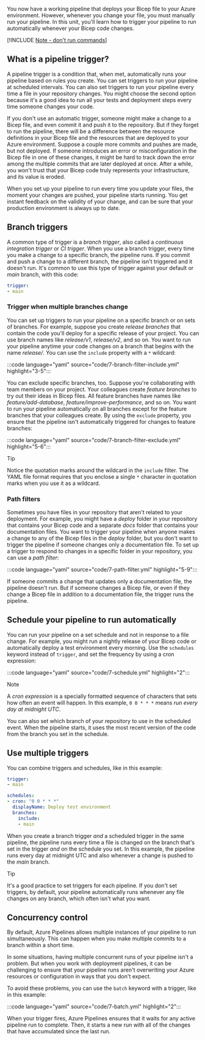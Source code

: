 You now have a working pipeline that deploys your Bicep file to your Azure environment. However, whenever you change your file, you must manually run your pipeline. In this unit, you'll learn how to trigger your pipeline to run automatically whenever your Bicep code changes.

[!INCLUDE [Note - don't run commands](../../../includes/dont-run-commands.md)]

## What is a pipeline trigger?

A pipeline trigger is a condition that, when met, automatically runs your pipeline based on rules you create. You can set triggers to run your pipeline at scheduled intervals. You can also set triggers to run your pipeline every time a file in your repository changes. You might choose the second option because it's a good idea to run all your tests and deployment steps every time someone changes your code.

If you don't use an automatic trigger, someone might make a change to a Bicep file, and even commit it and push it to the repository. But if they forget to run the pipeline, there will be a difference between the resource definitions in your Bicep file and the resources that are deployed to your Azure environment. Suppose a couple more commits and pushes are made, but not deployed. If someone introduces an error or misconfiguration in the Bicep file in one of these changes, it might be hard to track down the error among the multiple commits that are later deployed at once. After a while, you won't trust that your Bicep code truly represents your infrastructure, and its value is eroded.

When you set up your pipeline to run every time you update your files, the moment your changes are pushed, your pipeline starts running. You get instant feedback on the validity of your change, and can be sure that your production environment is always up to date.

## Branch triggers

A common type of trigger is a _branch trigger_, also called a _continuous integration trigger_ or _CI trigger_. When you use a branch trigger, every time you make a change to a specific branch, the pipeline runs. If you commit and push a change to a different branch, the pipeline isn't triggered and it doesn't run. It's common to use this type of trigger against your default or _main_ branch, with this code:

```yaml
trigger:
- main
```

### Trigger when multiple branches change

You can set up triggers to run your pipeline on a specific branch or on sets of branches. For example, suppose you create _release branches_ that contain the code you'll deploy for a specific release of your project. You can use branch names like _release/v1_, _release/v2_, and so on. You want to run your pipeline anytime your code changes on a branch that begins with the name _release/_. You can use the `include` property with a `*` wildcard:

:::code language="yaml" source="code/7-branch-filter-include.yml" highlight="3-5":::

You can exclude specific branches, too. Suppose you're collaborating with team members on your project. Your colleagues create _feature branches_ to try out their ideas in Bicep files. All feature branches have names like _feature/add-database_, _feature/improve-performance_, and so on. You want to run your pipeline automatically on all branches except for the feature branches that your colleagues create. By using the `exclude` property, you ensure that the pipeline isn't automatically triggered for changes to feature branches:

:::code language="yaml" source="code/7-branch-filter-exclude.yml" highlight="5-6":::

> [!TIP]
> Notice the quotation marks around the wildcard in the `include` filter. The YAML file format requires that you enclose a single `*` character in quotation marks when you use it as a wildcard.

### Path filters

Sometimes you have files in your repository that aren't related to your deployment. For example, you might have a _deploy_ folder in your repository that contains your Bicep code and a separate _docs_ folder that contains your documentation files. You want to trigger your pipeline when anyone makes a change to any of the Bicep files in the _deploy_ folder, but you don't want to trigger the pipeline if someone changes only a documentation file. To set up a trigger to respond to changes in a specific folder in your repository, you can use a _path filter_:

:::code language="yaml" source="code/7-path-filter.yml" highlight="5-9":::

If someone commits a change that updates only a documentation file, the pipeline doesn't run. But if someone changes a Bicep file, or even if they change a Bicep file in addition to a documentation file, the trigger runs the pipeline.

## Schedule your pipeline to run automatically

You can run your pipeline on a set schedule and not in response to a file change. For example, you might run a nightly release of your Bicep code or automatically deploy a test environment every morning. Use the `schedules` keyword instead of `trigger`, and set the frequency by using a cron expression:

:::code language="yaml" source="code/7-schedule.yml" highlight="2":::

> [!NOTE]
> A _cron expression_ is a specially formatted sequence of characters that sets how often an event will happen. In this example, `0 0 * * *` means _run every day at midnight UTC_.

You can also set which branch of your repository to use in the scheduled event. When the pipeline starts, it uses the most recent version of the code from the branch you set in the schedule.

## Use multiple triggers

You can combine triggers and schedules, like in this example:

```yaml
trigger:
- main

schedules:
- cron: "0 0 * * *"
  displayName: Deploy test environment
  branches:
    include:
    - main
```

When you create a branch trigger _and_ a scheduled trigger in the same pipeline, the pipeline runs every time a file is changed on the branch that's set in the trigger _and_ on the schedule you set. In this example, the pipeline runs every day at midnight UTC and also whenever a change is pushed to the _main_ branch.

> [!TIP]
> It's a good practice to set triggers for each pipeline. If you don't set triggers, by default, your pipeline automatically runs whenever any file changes on any branch, which often isn't what you want.

## Concurrency control

By default, Azure Pipelines allows multiple instances of your pipeline to run simultaneously. This can happen when you make multiple commits to a branch within a short time.

In some situations, having multiple concurrent runs of your pipeline isn't a problem. But when you work with deployment pipelines, it can be challenging to ensure that your pipeline runs aren't overwriting your Azure resources or configuration in ways that you don't expect.

To avoid these problems, you can use the `batch` keyword with a trigger, like in this example:

:::code language="yaml" source="code/7-batch.yml" highlight="2":::

When your trigger fires, Azure Pipelines ensures that it waits for any active pipeline run to complete. Then, it starts a new run with all of the changes that have accumulated since the last run.
